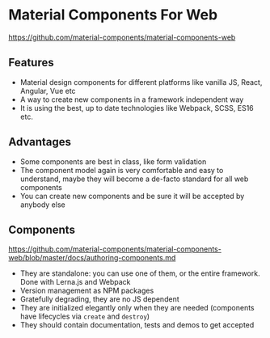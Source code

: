 # Material Components For Web

https://github.com/material-components/material-components-web

## Features

- Material design components for different platforms like vanilla JS, React, Angular, Vue etc
- A way to create new components in a framework independent way
- It is using the best, up to date technologies like Webpack, SCSS, ES16 etc.

## Advantages

- Some components are best in class, like form validation
- The component model again is very comfortable and easy to understand, maybe they will become a de-facto standard for all web components
- You can create new components and be sure it will be accepted by anybody else

## Components

https://github.com/material-components/material-components-web/blob/master/docs/authoring-components.md

- They are standalone: you can use one of them, or the entire framework. Done with Lerna.js and Webpack
- Version management as NPM packages
- Gratefully degrading, they are no JS dependent
- They are initialized elegantly only when they are needed (components have lifecycles via `create` and `destroy`)
- They should contain documentation, tests and demos to get accepted
